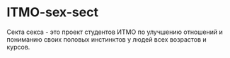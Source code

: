 # ITMO-sex-sect

Секта секса - это проект студентов ИТМО по улучшению отношений и пониманию своих половых инстинктов у людей всех возрастов и курсов.
